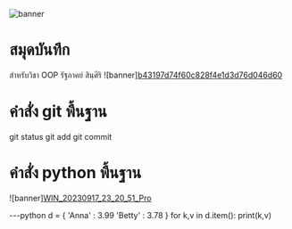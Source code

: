 ![banner](https://picsum.photos/800/250)

# สมุดบันทึก
สำหรับวิชา OOP 
รัฐภาคย์ สินฺศิริ
![banner][b43197d74f60c828f4e1d3d76d046d60](https://github.com/belseris/belseris.github.io/assets/159877766/215a03b1-9bf1-4988-b4b2-1c4740459ac9/800/250)

# คำสั่ง git พื้นฐาน
git status git add git commit
# คำสั่ง python พื้นฐาน
![banner][WIN_20230917_23_20_51_Pro](https://github.com/belseris/belseris.github.io/assets/159877766/94de90ae-5aec-4e4d-b093-4305a2e19f5c/800/250)

---python d = { 'Anna' : 3.99 'Betty' : 3.78 } for k,v in d.item(): print(k,v)

